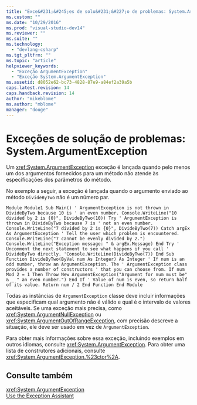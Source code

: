 ```yaml
---
title: "Exce&#231;&#245;es de solu&#231;&#227;o de problemas: System.ArgumentException | Microsoft Docs"
ms.custom: ""
ms.date: "10/29/2016"
ms.prod: "visual-studio-dev14"
ms.reviewer: ""
ms.suite: ""
ms.technology: 
  - "devlang-csharp"
ms.tgt_pltfrm: ""
ms.topic: "article"
helpviewer_keywords: 
  - "Exceção ArgumentException"
  - "Exceção System.ArgumentException"
ms.assetid: d8052e62-bc73-4828-87e9-a84ef2a39a5b
caps.latest.revision: 14
caps.handback.revision: 14
author: "mikeblome"
ms.author: "mblome"
manager: "douge"
---
```

# Exce&#231;&#245;es de solu&#231;&#227;o de problemas: System.ArgumentException
Um <xref:System.ArgumentException> exceção é lançada quando pelo menos um dos argumentos fornecidos para um método não atende às especificações dos parâmetros do método.  
  
 No exemplo a seguir, a exceção é lançada quando o argumento enviado ao método `DivideByTwo` não é um número par.  
  
```vb#  
Module Module1 Sub Main() ' ArgumentException is not thrown in DivideByTwo because 10 is ' an even number. Console.WriteLine("10 divided by 2 is {0}", DivideByTwo(10)) Try ' ArgumentException is thrown in DivideByTwo because 7 is ' not an even number. Console.WriteLine("7 divided by 2 is {0}", DivideByTwo(7)) Catch argEx As ArgumentException ' Tell the user which problem is encountered. Console.WriteLine("7 cannot be evenly divided by 2.") Console.WriteLine("Exception message: " & argEx.Message) End Try ' Uncomment the next statement to see what happens if you call ' DivideByTwo directly. 'Console.WriteLine(DivideByTwo(7)) End Sub Function DivideByTwo(ByVal num As Integer) As Integer ' If num is an odd number, throw an ArgumentException. The ' ArgumentException class provides a number of constructors ' that you can choose from. If num Mod 2 = 1 Then Throw New ArgumentException("Argument for num must be" & _ " an even number.") End If ' Value of num is even, so return half of its value. Return num / 2 End Function End Module  
```  
  
 Todas as instâncias de `ArgumentException` classe deve incluir informações que especificam qual argumento não é válido e qual é o intervalo de valores aceitáveis. Se uma exceção mais precisa, como <xref:System.ArgumentNullException> ou <xref:System.ArgumentOutOfRangeException>, com precisão descreve a situação, ele deve ser usado em vez de `ArgumentException`.  
  
 Para obter mais informações sobre essa exceção, incluindo exemplos em outros idiomas, consulte <xref:System.ArgumentException>. Para obter uma lista de construtores adicionais, consulte <xref:System.ArgumentException.%23ctor%2A>.  
  
## Consulte também  
 <xref:System.ArgumentException>   
 [Use the Exception Assistant](../Topic/How%20to:%20Use%20the%20Exception%20Assistant.md)